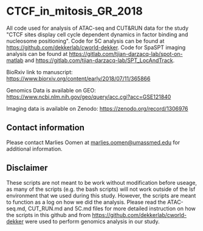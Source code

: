 # CTCF_in_mitosis_GR_2018

All code used for analysis of ATAC-seq and CUT&RUN data for the study "CTCF sites display cell cycle dependent dynamics in factor binding and nucleosome positioning". Code for 5C analysis can be found at https://github.com/dekkerlab/cworld-dekker. Code for SpaSPT imaging analysis can be found at https://gitlab.com/tjian-darzacq-lab/spot-on-matlab and https://gitlab.com/tjian-darzacq-lab/SPT_LocAndTrack. 

BioRxiv link to manuscript:
https://www.biorxiv.org/content/early/2018/07/11/365866 

Genomics Data is available on GEO: 
https://www.ncbi.nlm.nih.gov/geo/query/acc.cgi?acc=GSE121840

Imaging data is available on Zenodo: 
https://zenodo.org/record/1306976

## Contact information

Please contact Marlies Oomen at marlies.oomen@umassmed.edu for additional information. 

## Disclaimer

These scripts are not meant to be work without modification before useage, as many of the scripts (e.g. the bash scripts) will not work outside of the lsf environment that we used during this study. However, the scripts are meant to function as a log on how we did the analysis. Please read the ATAC-seq.md, CUT_RUN.md and 5C.md files for more detailed instruction on how the scripts in this github and from https://github.com/dekkerlab/cworld-dekker were used to perform genomics analysis in our study. 
